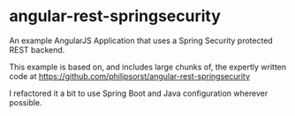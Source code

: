 angular-rest-springsecurity
===========================

An example AngularJS Application that uses a Spring Security protected REST backend.

This example is based on, and includes large chunks of, the expertly written code at https://github.com/philipsorst/angular-rest-springsecurity

I refactored it a bit to use Spring Boot and Java configuration wherever possible.

